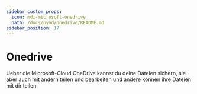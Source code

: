 ```yaml
---
sidebar_custom_props:
  icon: mdi-microsoft-onedrive
  path: /docs/byod/onedrive/README.md
sidebar_position: 17
---
```


# Onedrive

Ueber die Microsoft-Cloud OneDrive kannst du deine Dateien sichern, sie aber auch mit andern teilen und bearbeiten und andere können ihre Dateien mit dir teilen.

<Features />